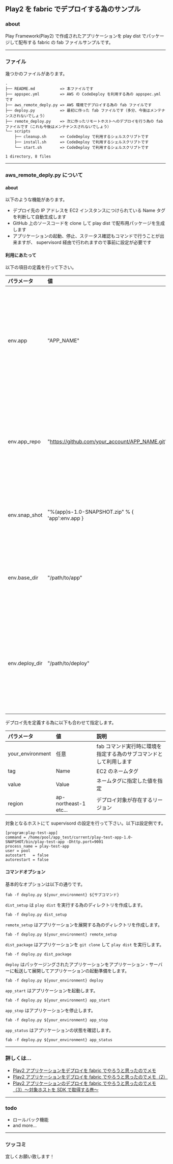## Play2 を fabric でデプロイする為のサンプル

### about

Play Framework(Play2) で作成されたアプリケーションを play dist でパッケージして配布する fabric の fab ファイルサンプルです。

***

### ファイル

幾つかのファイルがあります。

~~~
.
├── README.md           => 本ファイルです
├── appspec.yml         => AWS の CodeDeploy を利用する為の appspec.yml です
├── aws_remote_deply.py => AWS 環境でデプロイする為の fab ファイルです
├── deploy.py           => 最初に作った fab ファイルです（多分、今後はメンテナンスされないでしょう）
├── remote_deploy.py    => 次に作ったリモートホストへのデプロイを行う為の fab ファイルです（これも今後はメンテナンスされないでしょう）
└── scripts
    ├── cleanup.sh      => CodeDeploy で利用するシェルスクリプトです
    ├── install.sh      => CodeDeploy で利用するシェルスクリプトです
    └── start.sh        => CodeDeploy で利用するシェルスクリプトです

1 directory, 8 files
~~~

***

### aws_remote_deply.py について

#### about

以下のような機能があります。

 * デプロイ先の IP アドレスを EC2 インスタンスにつけられている Name タグを判断して自動生成します
 * GitHub 上のソースコードを clone して play dist で配布用パッケージを生成します
 * アプリケーションの起動、停止、ステータス確認もコマンドで行うことが出来ますが、 supervisord 経由で行われますので事前に設定が必要です

#### 利用にあたって

以下の項目の定義を行って下さい。

| パラメータ | 値 | 説明 |
|:---|:---|:---|
| env.app | "APP_NAME" | アプリケーション・サーバーで展開するアプリケーション名 |
| env.app_repo | "https://github.com/your_account/APP_NAME.git" | 展開するアプリケーションの github 上のリポジトリ名 |
| env.snap_shot | "%(app)s-1.0-SNAPSHOT.zip" % { 'app':env.app } | play dist で生成されるファイル名 |
| env.base_dir | "/path/to/app" | アプリケーションを展開するディレクトリ |
| env.deploy_dir | "/path/to/deploy" | play dist を実行する為にソースコードを展開するディレクトリ |

デプロイ先を定義する為に以下も合わせて指定します。

| パラメータ | 値 | 説明 |
|:---|:---|:---|
| your_environment | 任意 | fab コマンド実行時に環境を指定する為のサブコマンドとして利用します |
| tag | Name | EC2 のネームタグ |
| value | Value | ネームタグに指定した値を指定 |
| region | ap-northeast-1 etc... | デプロイ対象が存在するリージョン |

対象となるホストにて supervisord の設定を行って下さい。以下は設定例です。

~~~
[program:play-test-app]
command = /home/pool/app_test/current/play-test-app-1.0-SNAPSHOT/bin/play-test-app -Dhttp.port=9001
process_name = play-test-app
user = pool
autostart   = false
autorestart = false
~~~

#### コマンドオプション

基本的なオプションは以下の通りです。

~~~
fab -f deploy.py ${your_environment} ${サブコマンド}
~~~

`dist_setup` は `play dist` を実行する為のディレクトリを作成します。

~~~
fab -f deploy.py dist_setup
~~~

`remote_setup` はアプリケーションを展開する為のディレクトリを作成します。

~~~
fab -f deploy.py ${your_environment} remote_setup
~~~

`dist_package` はアプリケーションを `git clone` して `play dist` を実行します。

~~~
fab -f deploy.py dist_package
~~~

`deploy` はパッケージングされたアプリケーションをアプリケーション・サーバーに転送して展開してアプリケーションの起動準備をします。

~~~
fab -f deploy.py ${your_environment} deploy
~~~

`app_start` はアプリケーションを起動します。

~~~
fab -f deploy.py ${your_environment} app_start
~~~

`app_stop` はアプリケーションを停止します。

~~~
fab -f deploy.py ${your_environment} app_stop
~~~

`app_status` はアプリケーションの状態を確認します。

~~~
fab -f deploy.py ${your_environment} app_status
~~~

***

### 詳しくは...

 * [Play2 アプリケーションをデプロイを fabric でやろうと思ったのでメモ](http://qiita.com/inokappa/items/9661f660c27ea4c654c2)
 * [Play2 アプリケーションをデプロイを fabric でやろうと思ったのでメモ（2）](http://qiita.com/inokappa/items/35b8868f4cf7508b705b)
 * [Play2 アプリケーションのデプロイを fabric でやろうと思ったのでメモ（3）〜対象ホストを SDK で取得する巻〜](http://qiita.com/inokappa/items/0e04d194fb78df108efe)

***

### todo

 * ロールバック機能
 * and more...

***

### ツッコミ

宜しくお願い致します！
